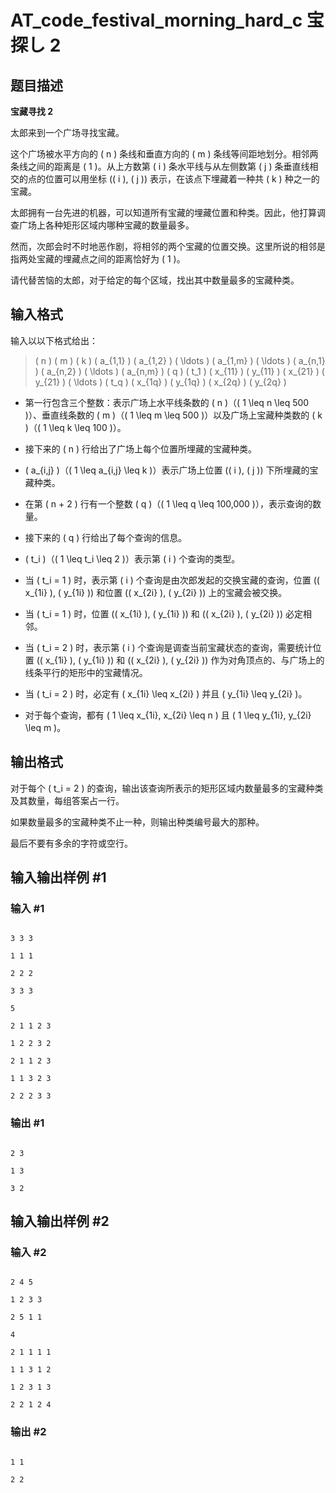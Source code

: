 # AT_code_festival_morning_hard_c 宝探し 2

## 题目描述

**宝藏寻找 2**


太郎来到一个广场寻找宝藏。

这个广场被水平方向的 \( n \) 条线和垂直方向的 \( m \) 条线等间距地划分。相邻两条线之间的距离是 \( 1 \)。从上方数第 \( i \) 条水平线与从左侧数第 \( j \) 条垂直线相交的点的位置可以用坐标 (\( i \), \( j \)) 表示，在该点下埋藏着一种共 \( k \) 种之一的宝藏。

太郎拥有一台先进的机器，可以知道所有宝藏的埋藏位置和种类。因此，他打算调查广场上各种矩形区域内哪种宝藏的数量最多。

然而，次郎会时不时地恶作剧，将相邻的两个宝藏的位置交换。这里所说的相邻是指两处宝藏的埋藏点之间的距离恰好为 \( 1 \)。

请代替苦恼的太郎，对于给定的每个区域，找出其中数量最多的宝藏种类。

## 输入格式

输入以以下格式给出：

> \( n \) \( m \) \( k \) \( a_{1,1} \) \( a_{1,2} \) \( \ldots \) \( a_{1,m} \) \( \ldots \) \( a_{n,1} \) \( a_{n,2} \) \( \ldots \) \( a_{n,m} \) \( q \) \( t_1 \) \( x_{11} \) \( y_{11} \) \( x_{21} \) \( y_{21} \) \( \ldots \) \( t_q \) \( x_{1q} \) \( y_{1q} \) \( x_{2q} \) \( y_{2q} \)

* 第一行包含三个整数：表示广场上水平线条数的 \( n \)（\( 1 \leq n \leq 500 \)）、垂直线条数的 \( m \)（\( 1 \leq m \leq 500 \)）以及广场上宝藏种类数的 \( k \)（\( 1 \leq k \leq 100 \)）。
* 接下来的 \( n \) 行给出了广场上每个位置所埋藏的宝藏种类。
* \( a_{i,j} \)（\( 1 \leq a_{i,j} \leq k \)）表示广场上位置 (\( i \), \( j \)) 下所埋藏的宝藏种类。
* 在第 \( n + 2 \) 行有一个整数 \( q \)（\( 1 \leq q \leq 100,000 \)），表示查询的数量。
* 接下来的 \( q \) 行给出了每个查询的信息。
* \( t_i \)（\( 1 \leq t_i \leq 2 \)）表示第 \( i \) 个查询的类型。
* 当 \( t_i = 1 \) 时，表示第 \( i \) 个查询是由次郎发起的交换宝藏的查询，位置 (\( x_{1i} \), \( y_{1i} \)) 和位置 (\( x_{2i} \), \( y_{2i} \)) 上的宝藏会被交换。
* 当 \( t_i = 1 \) 时，位置 (\( x_{1i} \), \( y_{1i} \)) 和 (\( x_{2i} \), \( y_{2i} \)) 必定相邻。
* 当 \( t_i = 2 \) 时，表示第 \( i \) 个查询是调查当前宝藏状态的查询，需要统计位置 (\( x_{1i} \), \( y_{1i} \)) 和 (\( x_{2i} \), \( y_{2i} \)) 作为对角顶点的、与广场上的线条平行的矩形中的宝藏情况。
* 当 \( t_i = 2 \) 时，必定有 \( x_{1i} \leq x_{2i} \) 并且 \( y_{1i} \leq y_{2i} \)。
* 对于每个查询，都有 \( 1 \leq x_{1i}, x_{2i} \leq n \) 且 \( 1 \leq y_{1i}, y_{2i} \leq m \)。

## 输出格式

对于每个 \( t_i = 2 \) 的查询，输出该查询所表示的矩形区域内数量最多的宝藏种类及其数量，每组答案占一行。

如果数量最多的宝藏种类不止一种，则输出种类编号最大的那种。

最后不要有多余的字符或空行。

## 输入输出样例 #1

### 输入 #1

```
3 3 3
1 1 1
2 2 2
3 3 3
5
2 1 1 2 3
1 2 2 3 2
2 1 1 2 3
1 1 3 2 3
2 2 2 3 3
```

### 输出 #1

```
2 3
1 3
3 2
```

## 输入输出样例 #2

### 输入 #2

```
2 4 5
1 2 3 3
2 5 1 1
4
2 1 1 1 1
1 1 3 1 2
1 2 3 1 3
2 2 1 2 4
```

### 输出 #2

```
1 1
2 2
```